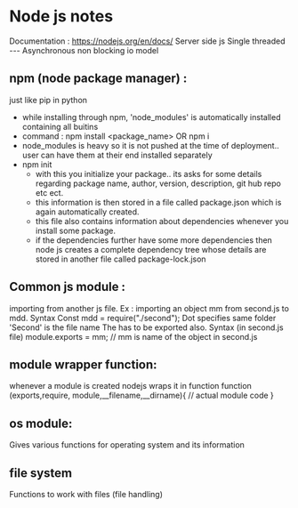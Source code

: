 # Node js notes
Documentation : https://nodejs.org/en/docs/ 
Server side js 
Single threaded
--- Asynchronous non blocking io model

## npm (node package manager) :
just like pip in python

- while installing through npm, 'node_modules' is automatically installed containing all buitins
- command : npm install <package_name> OR npm i 
- node_modules is heavy so it is not pushed at the time of deployment.. user can have them at their end installed separately
- npm init 
    - with this you initialize your package.. its asks for some details regarding package name, author, version, description, git hub repo etc ect. 
    - this information is then stored in a file called package.json which is again automatically created.
    - this file also contains information about dependencies whenever you install some package.
    - if the dependencies further have some more dependencies then node js creates a complete dependency tree whose details are stored in another file called package-lock.json

## Common js module :
importing from another js file. 
Ex : importing an object mm from second.js to mdd.
Syntax 
Const mdd = require("./second"); 
Dot specifies same folder
'Second' is the file name 
The has to be exported also.
Syntax (in second.js file) 
module.exports = mm; // mm is name of the object in second.js

## module wrapper function:
whenever a module is created nodejs wraps it in  function
function (exports,require, module,__filename,__dirname){
// actual module code
}

## os module:
Gives various functions for operating system and its information

## file system
Functions to work with files (file handling)